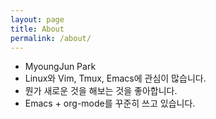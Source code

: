 ```yaml
---
layout: page
title: About
permalink: /about/
---
```


* MyoungJun Park
* Linux와 Vim, Tmux, Emacs에 관심이 많습니다.
* 뭔가 새로운 것을 해보는 것을 좋아합니다.
* Emacs + org-mode를 꾸준히 쓰고 있습니다.
